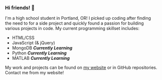 ### Hi friends! 👋

I'm a high school student in Portland, OR! I picked up coding after finding the need to for a side project and quickly found a passion for building various projects in code. My current programming skillset includes:
* HTML/CSS
* JavaScript (& jQuery)
* MongoDB **_Currently Learning_**
* Python **_Currently Learning_**
* MATLAB **_Currently Learning_**

My work and projects can be found on [my website](https://marvinlin.me) or in GitHub repositories. Contact me from my website!
<!--
**marvinlinn/marvinlinn** is a ✨ _special_ ✨ repository because its `README.md` (this file) appears on your GitHub profile.

Here are some ideas to get you started:

- 🔭 I’m currently working on ...
- 🌱 I’m currently learning ...
- 👯 I’m looking to collaborate on ...
- 🤔 I’m looking for help with ...
- 💬 Ask me about ...
- 📫 How to reach me: ...
- 😄 Pronouns: ...
- ⚡ Fun fact: ...
-->
